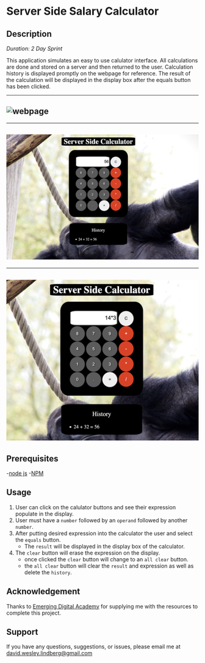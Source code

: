 # Server Side Salary Calculator

## Description

_Duration: 2 Day Sprint_

This application simulates an easy to use calulator interface. All calculations are done and stored on a server and then returned to the user. Calculation history is displayed promptly on the webpage for reference. The result of the calculation will be displayed in the display box after the equals button has been clicked.

---
![webpage](preview-images/webpage.png)
---

---
![history display](preview-images/calc1.png)
---

---
![expression in display](preview-images/calc2.png)
---

## Prerequisites

-[node js](https://nodejs.org/en/)
-[NPM](https://docs.npmjs.com/)

## Usage

1. User can click on the calulator buttons and see their expression populate in the display.
2. User must have a `number` followed by an `operand` followed by another `number`.
3. After putting desired expression into the calculator the user and select the `equals` button.
    - The `result` will be displayed in the display box of the calculator.
4. The `clear` button will erase the expression on the display.
    - once clicked the `clear` button will change to an `all clear` button.
    - the `all clear` button will clear the `result` and expression as well as delete the `history`.

## Acknowledgement
Thanks to [Emerging Digital Academy](https://emergingacademy.org/) for supplying me with the resources to complete this project.

## Support
If you have any questions, suggestions, or issues, please email me at [david.wesley.lindberg@gmail.com](www.google.com)